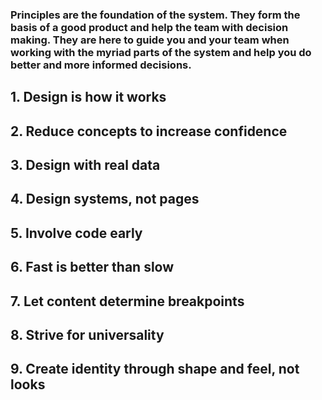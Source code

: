 ### Principles are the foundation of the system. They form the basis of a good product and help the team with decision making. They are here to guide you and your team when working with the myriad parts of the system and help you do better and more informed decisions.

## 1. Design is how it works

## 2. Reduce concepts to increase confidence

## 3. Design with real data

## 4. Design systems, not pages

## 5. Involve code early

## 6. Fast is better than slow

## 7. Let content determine breakpoints

## 8. Strive for universality

## 9. Create identity through shape and feel, not looks
